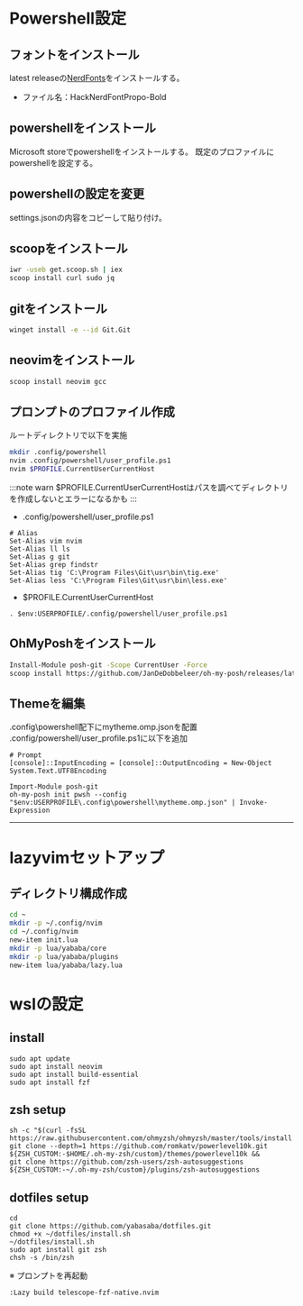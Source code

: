 # Powershell設定

## フォントをインストール

latest releaseの[NerdFonts](https://github.com/ryanoasis/nerd-fonts?tab=readme-ov-file)をインストールする。

- ファイル名：HackNerdFontPropo-Bold

## powershellをインストール

Microsoft storeでpowershellをインストールする。
既定のプロファイルにpowershellを設定する。

## powershellの設定を変更

settings.jsonの内容をコピーして貼り付け。


## scoopをインストール

```sh
iwr -useb get.scoop.sh | iex
scoop install curl sudo jq
```

## gitをインストール

```sh
winget install -e --id Git.Git
```

## neovimをインストール

```sh
scoop install neovim gcc
```

## プロンプトのプロファイル作成

ルートディレクトリで以下を実施

```sh
mkdir .config/powershell
nvim .config/powershell/user_profile.ps1
nvim $PROFILE.CurrentUserCurrentHost
```
:::note warn
$PROFILE.CurrentUserCurrentHostはパスを調べてディレクトリを作成しないとエラーになるかも
:::

- .config/powershell/user_profile.ps1

```
# Alias
Set-Alias vim nvim
Set-Alias ll ls
Set-Alias g git
Set-Alias grep findstr
Set-Alias tig 'C:\Program Files\Git\usr\bin\tig.exe'
Set-Alias less 'C:\Program Files\Git\usr\bin\less.exe'
```

- $PROFILE.CurrentUserCurrentHost

```
. $env:USERPROFILE/.config/powershell/user_profile.ps1
```

## OhMyPoshをインストール

```sh
Install-Module posh-git -Scope CurrentUser -Force
scoop install https://github.com/JanDeDobbeleer/oh-my-posh/releases/latest/download/oh-my-posh.json
```

## Themeを編集

.config\powershell配下にmytheme.omp.jsonを配置
.config/powershell/user_profile.ps1に以下を追加


```
# Prompt
[console]::InputEncoding = [console]::OutputEncoding = New-Object System.Text.UTF8Encoding

Import-Module posh-git
oh-my-posh init pwsh --config "$env:USERPROFILE\.config\powershell\mytheme.omp.json" | Invoke-Expression
```


---

# lazyvimセットアップ

## ディレクトリ構成作成

```sh
cd ~
mkdir -p ~/.config/nvim
cd ~/.config/nvim
new-item init.lua
mkdir -p lua/yababa/core
mkdir -p lua/yababa/plugins
new-item lua/yababa/lazy.lua
```

# wslの設定

## install

```
sudo apt update
sudo apt install neovim
sudo apt install build-essential
sudo apt install fzf
```

## zsh setup

```
sh -c "$(curl -fsSL https://raw.githubusercontent.com/ohmyzsh/ohmyzsh/master/tools/install.sh)"
git clone --depth=1 https://github.com/romkatv/powerlevel10k.git ${ZSH_CUSTOM:-$HOME/.oh-my-zsh/custom}/themes/powerlevel10k &&
git clone https://github.com/zsh-users/zsh-autosuggestions ${ZSH_CUSTOM:-~/.oh-my-zsh/custom}/plugins/zsh-autosuggestions
```

## dotfiles setup

```
cd
git clone https://github.com/yabasaba/dotfiles.git
chmod +x ~/dotfiles/install.sh
~/dotfiles/install.sh
sudo apt install git zsh
chsh -s /bin/zsh
```

※ プロンプトを再起動

```
:Lazy build telescope-fzf-native.nvim
```

